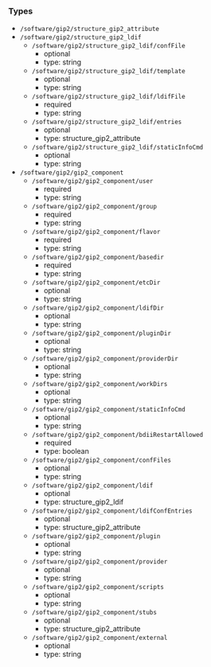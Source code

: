 ### Types

- `/software/gip2/structure_gip2_attribute`
- `/software/gip2/structure_gip2_ldif`
    - `/software/gip2/structure_gip2_ldif/confFile`
        - optional
        - type: string
    - `/software/gip2/structure_gip2_ldif/template`
        - optional
        - type: string
    - `/software/gip2/structure_gip2_ldif/ldifFile`
        - required
        - type: string
    - `/software/gip2/structure_gip2_ldif/entries`
        - optional
        - type: structure_gip2_attribute
    - `/software/gip2/structure_gip2_ldif/staticInfoCmd`
        - optional
        - type: string
- `/software/gip2/gip2_component`
    - `/software/gip2/gip2_component/user`
        - required
        - type: string
    - `/software/gip2/gip2_component/group`
        - required
        - type: string
    - `/software/gip2/gip2_component/flavor`
        - required
        - type: string
    - `/software/gip2/gip2_component/basedir`
        - required
        - type: string
    - `/software/gip2/gip2_component/etcDir`
        - optional
        - type: string
    - `/software/gip2/gip2_component/ldifDir`
        - optional
        - type: string
    - `/software/gip2/gip2_component/pluginDir`
        - optional
        - type: string
    - `/software/gip2/gip2_component/providerDir`
        - optional
        - type: string
    - `/software/gip2/gip2_component/workDirs`
        - optional
        - type: string
    - `/software/gip2/gip2_component/staticInfoCmd`
        - optional
        - type: string
    - `/software/gip2/gip2_component/bdiiRestartAllowed`
        - required
        - type: boolean
    - `/software/gip2/gip2_component/confFiles`
        - optional
        - type: string
    - `/software/gip2/gip2_component/ldif`
        - optional
        - type: structure_gip2_ldif
    - `/software/gip2/gip2_component/ldifConfEntries`
        - optional
        - type: structure_gip2_attribute
    - `/software/gip2/gip2_component/plugin`
        - optional
        - type: string
    - `/software/gip2/gip2_component/provider`
        - optional
        - type: string
    - `/software/gip2/gip2_component/scripts`
        - optional
        - type: string
    - `/software/gip2/gip2_component/stubs`
        - optional
        - type: structure_gip2_attribute
    - `/software/gip2/gip2_component/external`
        - optional
        - type: string

